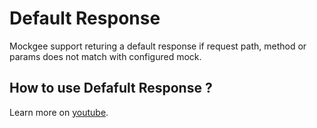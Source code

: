 # Default Response

Mockgee support returing a default response if request path, method or params does not match with configured mock.

## How to use Defafult Response ?

Learn more on [youtube](https://youtube.com/mockgee).

